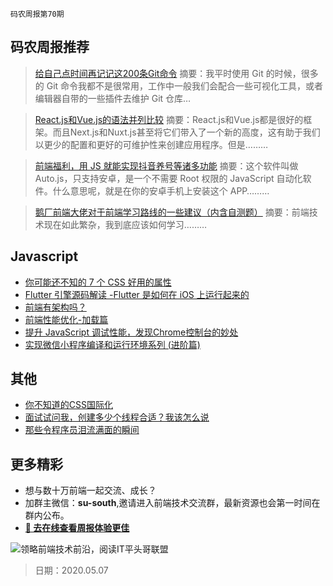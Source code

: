 `码农周报第70期`

## 码农周报推荐

> [给自己点时间再记记这200条Git命令](https://segmentfault.com/a/1190000022491558)
> 摘要：我平时使用 Git 的时候，很多的 Git 命令我都不是很常用，工作中一般我们会配合一些可视化工具，或者编辑器自带的一些插件去维护 Git 仓库…

> [React.js和Vue.js的语法并列比较](https://segmentfault.com/a/1190000022531144)
> 摘要：React.js和Vue.js都是很好的框架。而且Next.js和Nuxt.js甚至将它们带入了一个新的高度，这有助于我们以更少的配置和更好的可维护性来创建应用程序。但是………

> [前端福利，用 JS 就能实现抖音养号等诸多功能](https://juejin.im/post/5eb0383be51d454da515c92c)
> 摘要：这个软件叫做 Auto.js，只支持安卓，是一个不需要 Root 权限的 JavaScript 自动化软件。什么意思呢，就是在你的安卓手机上安装这个 APP………

> [鹅厂前端大佬对于前端学习路线的一些建议（内含自测题）](https://mp.weixin.qq.com/s/_bGYvBOlk--HtNR--SeRuQ)
> 摘要：前端技术现在如此繁杂，我到底应该如何学习………

## Javascript

- [你可能还不知的 7 个 CSS 好用的属性](https://juejin.im/post/5ea8c37fe51d454dc55c8de7)
- [Flutter 引擎源码解读 -Flutter 是如何在 iOS 上运行起来的](https://www.infoq.cn/article/af65d90b0011d63a194380250)
- [前端有架构吗？](https://www.infoq.cn/article/d0251e90c316a9df06ab1249a)
- [前端性能优化-加载篇](https://www.javascriptc.com/3214.html)
- [提升 JavaScript 调试性能，发现Chrome控制台的妙处](https://www.javascriptc.com/2683.html)
- [实现微信小程序编译和运行环境系列 (进阶篇)](https://www.infoq.cn/article/eIExb32juIeHrJqDFbhw)


## 其他

- [你不知道的CSS国际化](https://segmentfault.com/a/1190000022549455)
- [面试试问我，创建多少个线程合适？我该怎么说](https://www.javascriptc.com/3987.html)
- [那些令程序员泪流满面的瞬间](https://mp.weixin.qq.com/s/M7ylsQE3jUCmwgfHIsCJGQ)


## 更多精彩

- 想与数十万前端一起交流、成长？
- 加群主微信：**su-south**,邀请进入前端技术交流群，最新资源也会第一时间在群内公布。
- **[:lollipop: 去在线查看周报体验更佳](https://www.javascriptc.com/category/javascript-weekly)**

![领略前端技术前沿，阅读IT平头哥联盟](https://user-images.githubusercontent.com/18324563/70633966-608b2980-1c6c-11ea-8123-34f1fd13484e.png)

> 日期：2020.05.07
